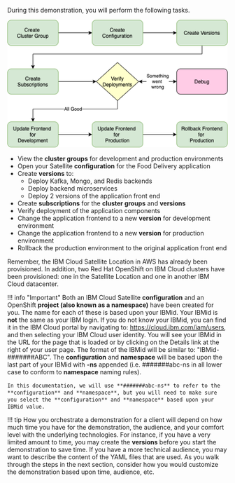 During this demonstration, you will perform the following tasks.  

![](_attachments/SatelliteDemoSketch-demoflow.png)

* View the **cluster groups** for development and production environments
* Open your Satellite **configuration** for the Food Delivery application
* Create **versions** to:
  * Deploy Kafka, Mongo, and Redis backends
  * Deploy backend microservices
  * Deploy 2 versions of the application front end
* Create **subscriptions** for the **cluster groups** and **versions**
* Verify deployment of the application components
* Change the application frontend to a new **version** for development environment
* Change the application frontend to a new **version** for production environment
* Rollback the production environment to the original application front end

Remember, the IBM Cloud Satellite Location in AWS has already been provisioned. In addition, two Red Hat OpenShift on IBM Cloud clusters have been provisioned: one in the Satellite Location and one in another IBM Cloud datacenter.

!!! info "Important"
    Both an IBM Cloud Satellite **configuration** and an OpenShift **project (also known as a namespace)** have  been created for you. The name for each of these is based upon your IBMid. Your IBMid is **not** the same as your IBM login. If you do not know your IBMid, you can find it in the IBM Cloud portal by navigating to: <a href="https://cloud.ibm.com/iam/users" target="_blank">https://cloud.ibm.com/iam/users</a>, and then selecting your IBM Cloud user identity.  You will see your IBMid in the URL for the page that is loaded or by clicking on the Details link at the right of your user page.  The format of the IBMid will be similar to: "IBMid-#######ABC". The **configuration** and **namespace** will be based upon the last part of your IBMid with **-ns** appended (i.e. #######abc-ns in all lower case to conform to **namespace** naming rules).

    In this documentation, we will use **#######abc-ns** to refer to the **configuration** and **namespace**, but you will need to make sure you select the **configuration** and **namespace** based upon your IBMid value.

!!! tip
    How you orchestrate a demonstration for a client will depend on how much time you have for the demonstration, the audience, and your comfort level with the underlying technologies. For instance, if you have a very limited amount to time, you may create the **versions** before you start the demonstration to save time. If you have a more technical audience, you may want to describe the content of the YAML files that are used. As you walk through the steps in the next section, consider how you would customize the demonstration based upon time, audience, etc.
